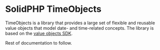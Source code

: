 SolidPHP TimeObjects
====================

TimeObjects is a library that provides a large set of flexible and reusable value objects that model date- and time-related concepts.
The library is based on the [value objects SDK](https://github.com/lhellemons/php-value-objects).

Rest of documentation to follow.
